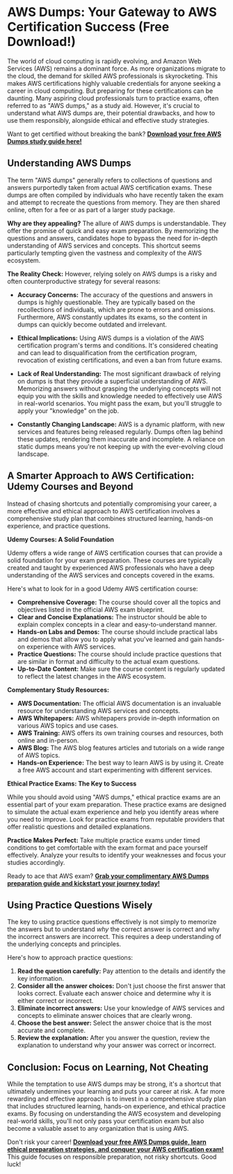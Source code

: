 # AWS Dumps: Your Gateway to AWS Certification Success (Free Download!)

The world of cloud computing is rapidly evolving, and Amazon Web Services (AWS) remains a dominant force. As more organizations migrate to the cloud, the demand for skilled AWS professionals is skyrocketing. This makes AWS certifications highly valuable credentials for anyone seeking a career in cloud computing. But preparing for these certifications can be daunting. Many aspiring cloud professionals turn to practice exams, often referred to as "AWS dumps," as a study aid. However, it's crucial to understand what AWS dumps are, their potential drawbacks, and how to use them responsibly, alongside ethical and effective study strategies.

Want to get certified without breaking the bank?  **[Download your free AWS Dumps study guide here!](https://udemywork.com/aws-dumps)**

## Understanding AWS Dumps

The term "AWS dumps" generally refers to collections of questions and answers purportedly taken from actual AWS certification exams. These dumps are often compiled by individuals who have recently taken the exam and attempt to recreate the questions from memory. They are then shared online, often for a fee or as part of a larger study package.

**Why are they appealing?** The allure of AWS dumps is understandable. They offer the promise of quick and easy exam preparation. By memorizing the questions and answers, candidates hope to bypass the need for in-depth understanding of AWS services and concepts. This shortcut seems particularly tempting given the vastness and complexity of the AWS ecosystem.

**The Reality Check:** However, relying solely on AWS dumps is a risky and often counterproductive strategy for several reasons:

*   **Accuracy Concerns:** The accuracy of the questions and answers in dumps is highly questionable. They are typically based on the recollections of individuals, which are prone to errors and omissions. Furthermore, AWS constantly updates its exams, so the content in dumps can quickly become outdated and irrelevant.

*   **Ethical Implications:** Using AWS dumps is a violation of the AWS certification program's terms and conditions. It's considered cheating and can lead to disqualification from the certification program, revocation of existing certifications, and even a ban from future exams.

*   **Lack of Real Understanding:** The most significant drawback of relying on dumps is that they provide a superficial understanding of AWS. Memorizing answers without grasping the underlying concepts will not equip you with the skills and knowledge needed to effectively use AWS in real-world scenarios. You might pass the exam, but you'll struggle to apply your "knowledge" on the job.

*   **Constantly Changing Landscape:** AWS is a dynamic platform, with new services and features being released regularly. Dumps often lag behind these updates, rendering them inaccurate and incomplete. A reliance on static dumps means you're not keeping up with the ever-evolving cloud landscape.

## A Smarter Approach to AWS Certification: Udemy Courses and Beyond

Instead of chasing shortcuts and potentially compromising your career, a more effective and ethical approach to AWS certification involves a comprehensive study plan that combines structured learning, hands-on experience, and practice questions.

**Udemy Courses: A Solid Foundation**

Udemy offers a wide range of AWS certification courses that can provide a solid foundation for your exam preparation. These courses are typically created and taught by experienced AWS professionals who have a deep understanding of the AWS services and concepts covered in the exams.

Here's what to look for in a good Udemy AWS certification course:

*   **Comprehensive Coverage:** The course should cover all the topics and objectives listed in the official AWS exam blueprint.
*   **Clear and Concise Explanations:** The instructor should be able to explain complex concepts in a clear and easy-to-understand manner.
*   **Hands-on Labs and Demos:** The course should include practical labs and demos that allow you to apply what you've learned and gain hands-on experience with AWS services.
*   **Practice Questions:** The course should include practice questions that are similar in format and difficulty to the actual exam questions.
*   **Up-to-Date Content:** Make sure the course content is regularly updated to reflect the latest changes in the AWS ecosystem.

**Complementary Study Resources:**

*   **AWS Documentation:** The official AWS documentation is an invaluable resource for understanding AWS services and concepts.
*   **AWS Whitepapers:** AWS whitepapers provide in-depth information on various AWS topics and use cases.
*   **AWS Training:** AWS offers its own training courses and resources, both online and in-person.
*   **AWS Blog:** The AWS blog features articles and tutorials on a wide range of AWS topics.
*   **Hands-on Experience:** The best way to learn AWS is by using it. Create a free AWS account and start experimenting with different services.

**Ethical Practice Exams: The Key to Success**

While you should avoid using "AWS dumps," ethical practice exams are an essential part of your exam preparation. These practice exams are designed to simulate the actual exam experience and help you identify areas where you need to improve. Look for practice exams from reputable providers that offer realistic questions and detailed explanations.

**Practice Makes Perfect:** Take multiple practice exams under timed conditions to get comfortable with the exam format and pace yourself effectively. Analyze your results to identify your weaknesses and focus your studies accordingly.

Ready to ace that AWS exam?  **[Grab your complimentary AWS Dumps preparation guide and kickstart your journey today!](https://udemywork.com/aws-dumps)**

## Using Practice Questions Wisely

The key to using practice questions effectively is not simply to memorize the answers but to understand *why* the correct answer is correct and why the incorrect answers are incorrect. This requires a deep understanding of the underlying concepts and principles.

Here's how to approach practice questions:

1.  **Read the question carefully:** Pay attention to the details and identify the key information.
2.  **Consider all the answer choices:** Don't just choose the first answer that looks correct. Evaluate each answer choice and determine why it is either correct or incorrect.
3.  **Eliminate incorrect answers:** Use your knowledge of AWS services and concepts to eliminate answer choices that are clearly wrong.
4.  **Choose the best answer:** Select the answer choice that is the most accurate and complete.
5.  **Review the explanation:** After you answer the question, review the explanation to understand why your answer was correct or incorrect.

## Conclusion: Focus on Learning, Not Cheating

While the temptation to use AWS dumps may be strong, it's a shortcut that ultimately undermines your learning and puts your career at risk. A far more rewarding and effective approach is to invest in a comprehensive study plan that includes structured learning, hands-on experience, and ethical practice exams. By focusing on understanding the AWS ecosystem and developing real-world skills, you'll not only pass your certification exam but also become a valuable asset to any organization that is using AWS.

Don't risk your career! **[Download your free AWS Dumps guide, learn ethical preparation strategies, and conquer your AWS certification exam!](https://udemywork.com/aws-dumps)** This guide focuses on responsible preparation, not risky shortcuts. Good luck!
